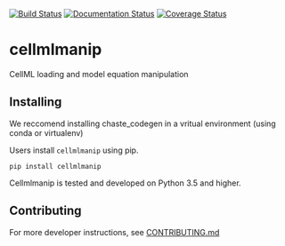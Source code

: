 [![Build Status](https://travis-ci.org/ModellingWebLab/cellmlmanip.svg?branch=develop)](https://travis-ci.org/ModellingWebLab/cellmlmanip) [![Documentation Status](https://readthedocs.org/projects/cellmlmanip/badge/?version=latest)](https://cellmlmanip.readthedocs.io/en/latest/?badge=latest) [![Coverage Status](https://codecov.io/gh/ModellingWebLab/cellmlmanip/branch/develop/graph/badge.svg)](https://codecov.io/gh/ModellingWebLab/cellmlmanip/)

# cellmlmanip
CellML loading and model equation manipulation

## Installing 
We reccomend installing chaste_codegen in a vritual environment (using conda or virtualenv)

Users install `cellmlmanip` using pip.

```
pip install cellmlmanip
```

Cellmlmanip is tested and developed on Python 3.5 and higher.

## Contributing
For more developer instructions, see [CONTRIBUTING.md](./CONTRIBUTING.MD)
